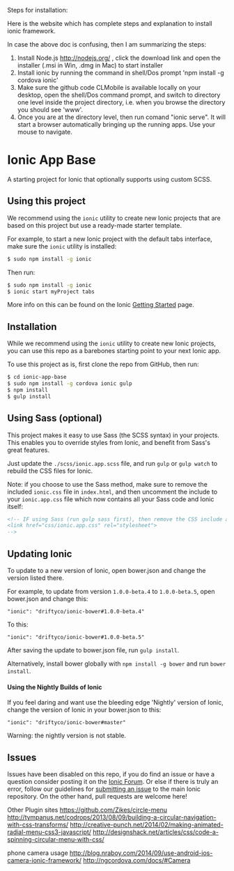 
Steps for installation:

Here is the website which has complete steps and explanation to install ionic framework.

In case the above doc is confusing, then I am summarizing the steps:

1. Install Node.js http://nodejs.org/ , click the download link and open the installer (.msi in Win, .dmg in Mac) to start installer
2. Install ionic by running the command in shell/Dos prompt  'npm install -g cordova ionic'
3. Make sure the github code CLMobile is available locally on your desktop, open the shell/Dos command prompt, and switch to directory one level inside the project directory, i.e. when you browse the directory you should see 'www'.
4. Once you are at the directory level, then run comand "ionic serve". It will start a browser automatically bringing up the running apps. Use your mouse to navigate.

Ionic App Base
=====================

A starting project for Ionic that optionally supports
using custom SCSS.

## Using this project

We recommend using the `ionic` utility to create new Ionic projects that are based on this project but use a ready-made starter template.

For example, to start a new Ionic project with the default tabs interface, make sure the `ionic` utility is installed:

```bash
$ sudo npm install -g ionic
```

Then run:

```bash
$ sudo npm install -g ionic
$ ionic start myProject tabs
```

More info on this can be found on the Ionic [Getting Started](http://ionicframework.com/getting-started) page.

## Installation

While we recommend using the `ionic` utility to create new Ionic projects, you can use this repo as a barebones starting point to your next Ionic app.

To use this project as is, first clone the repo from GitHub, then run:

```bash
$ cd ionic-app-base
$ sudo npm install -g cordova ionic gulp
$ npm install
$ gulp install
```

## Using Sass (optional)

This project makes it easy to use Sass (the SCSS syntax) in your projects. This enables you to override styles from Ionic, and benefit from
Sass's great features.

Just update the `./scss/ionic.app.scss` file, and run `gulp` or `gulp watch` to rebuild the CSS files for Ionic.

Note: if you choose to use the Sass method, make sure to remove the included `ionic.css` file in `index.html`, and then uncomment
the include to your `ionic.app.css` file which now contains all your Sass code and Ionic itself:

```html
<!-- IF using Sass (run gulp sass first), then remove the CSS include above
<link href="css/ionic.app.css" rel="stylesheet">
-->
```

## Updating Ionic

To update to a new version of Ionic, open bower.json and change the version listed there.

For example, to update from version `1.0.0-beta.4` to `1.0.0-beta.5`, open bower.json and change this:

```
"ionic": "driftyco/ionic-bower#1.0.0-beta.4"
```

To this:

```
"ionic": "driftyco/ionic-bower#1.0.0-beta.5"
```

After saving the update to bower.json file, run `gulp install`.

Alternatively, install bower globally with `npm install -g bower` and run `bower install`.

#### Using the Nightly Builds of Ionic

If you feel daring and want use the bleeding edge 'Nightly' version of Ionic, change the version of Ionic in your bower.json to this:

```
"ionic": "driftyco/ionic-bower#master"
```

Warning: the nightly version is not stable.


## Issues
Issues have been disabled on this repo, if you do find an issue or have a question consider posting it on the [Ionic Forum](http://forum.ionicframework.com/).  Or else if there is truly an error, follow our guidelines for [submitting an issue](http://ionicframework.com/contribute/#issues) to the main Ionic repository. On the other hand, pull requests are welcome here!

Other Plugin sites
https://github.com/Zikes/circle-menu
http://tympanus.net/codrops/2013/08/09/building-a-circular-navigation-with-css-transforms/
http://creative-punch.net/2014/02/making-animated-radial-menu-css3-javascript/
http://designshack.net/articles/css/code-a-spinning-circular-menu-with-css/

phone camera usage
http://blog.nraboy.com/2014/09/use-android-ios-camera-ionic-framework/
http://ngcordova.com/docs/#Camera
